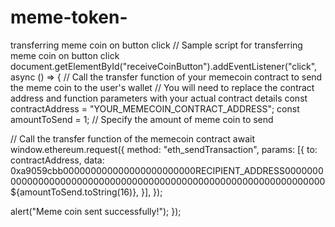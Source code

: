 # meme-token-
transferring meme coin on button click
// Sample script for transferring meme coin on button click
document.getElementById("receiveCoinButton").addEventListener("click", async () => {
  // Call the transfer function of your memecoin contract to send the meme coin to the user's wallet
  // You will need to replace the contract address and function parameters with your actual contract details
  const contractAddress = "YOUR_MEMECOIN_CONTRACT_ADDRESS";
  const amountToSend = 1; // Specify the amount of meme coin to send
  
  // Call the transfer function of the memecoin contract
  await window.ethereum.request({
    method: "eth_sendTransaction",
    params: [{
      to: contractAddress,
      data: 0xa9059cbb000000000000000000000000RECIPIENT_ADDRESS0000000000000000000000000000000000000000000000000000000000000000${amountToSend.toString(16)},
    }],
  });
  
  alert("Meme coin sent successfully!");
});
